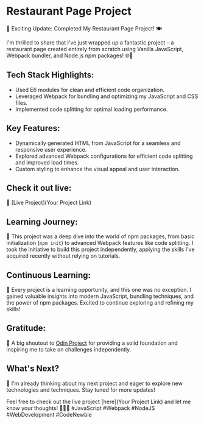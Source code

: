 # Restaurant Page Project

🚀 Exciting Update: Completed My Restaurant Page Project! 🍽️

I'm thrilled to share that I've just wrapped up a fantastic project – a restaurant page created entirely from scratch using Vanilla JavaScript, Webpack bundler, and Node.js npm packages! 🌐🚀

## Tech Stack Highlights:

- Used E6 modules for clean and efficient code organization.
- Leveraged Webpack for bundling and optimizing my JavaScript and CSS files.
- Implemented code splitting for optimal loading performance.

## Key Features:

- Dynamically generated HTML from JavaScript for a seamless and responsive user experience.
- Explored advanced Webpack configurations for efficient code splitting and improved load times.
- Custom styling to enhance the visual appeal and user interaction.

## Check it out live:

🔗 [Live Project](Your Project Link)

## Learning Journey:

🙌 This project was a deep dive into the world of npm packages, from basic initialization (`npm init`) to advanced Webpack features like code splitting. I took the initiative to build this project independently, applying the skills I've acquired recently without relying on tutorials.

## Continuous Learning:

🌱 Every project is a learning opportunity, and this one was no exception. I gained valuable insights into modern JavaScript, bundling techniques, and the power of npm packages. Excited to continue exploring and refining my skills!

## Gratitude:

🤝 A big shoutout to [Odin Project](https://www.theodinproject.com/) for providing a solid foundation and inspiring me to take on challenges independently.

## What's Next?

🚀 I'm already thinking about my next project and eager to explore new technologies and techniques. Stay tuned for more updates!

Feel free to check out the live project [here](Your Project Link) and let me know your thoughts! 🚀👨‍💻 #JavaScript #Webpack #NodeJS #WebDevelopment #CodeNewbie
